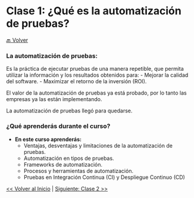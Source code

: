 # Clase 1: ¿Qué es la automatización de pruebas?

[🔙 Volver](../README.md)

### La automatización de pruebas: 

Es la práctica de ejecutar pruebas de una manera repetible, que permita utilizar la información y los resultados obtenidos para:
    - Mejorar la calidad del software.
    - Maximizar el retorno de la inversión (ROI).

El valor de la automatización de pruebas ya está probado, por lo tanto las empresas ya las están implementando.

La automatización de pruebas llegó para quedarse.

### ¿Qué aprenderás durante el curso?

- **En este curso aprenderás:**
    - Ventajas, desventajas y limitaciones de la automatización de pruebas.
    - Automatización en tipos de pruebas.
    - Frameworks de automatización.
    - Procesos y herramientas de automatización.
    - Pruebas en Integración Continua (CI) y Despliegue Continuo (CD)


[<< Volver al Inicio](../../README.md) | [Siguiente: Clase 2 >>](../02_Class/02_Class.md)
